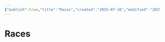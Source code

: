 ```yaml
---
{"publish":true,"title":"Races","created":"2025-07-16","modified":"2025-07-16T20:41:11.980+02:00","cssclasses":""}
---
```


# Races